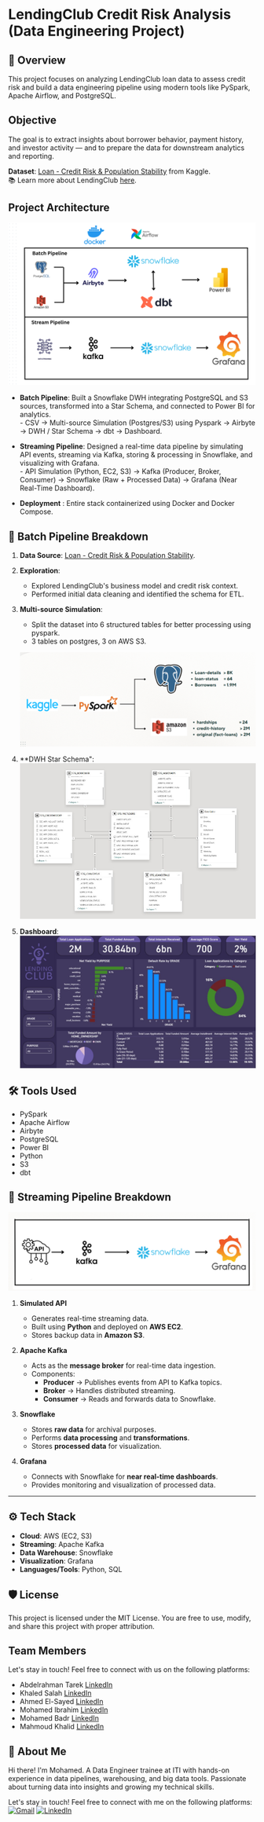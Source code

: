 # LendingClub Credit Risk Analysis (Data Engineering Project)

## 🧠 Overview
This project focuses on analyzing LendingClub loan data to assess credit risk and build a data engineering pipeline using modern tools like PySpark, Apache Airflow, and PostgreSQL. 

## Objective
The goal is to extract insights about borrower behavior, payment history, and investor activity — and to prepare the data for downstream analytics and reporting.

**Dataset**: [Loan - Credit Risk & Population Stability](https://www.kaggle.com/datasets/beatafaron/loan-credit-risk-and-population-stability) from Kaggle.<br>
📚 Learn more about LendingClub [here](https://en.wikipedia.org/wiki/LendingClub).

## Project Architecture
![Pipeline Architecture](./ProjectPipeline.png)

- **Batch Pipeline**: Built a Snowflake DWH integrating PostgreSQL and S3 sources, transformed into a Star Schema, and connected to Power BI for analytics.<br>
      - CSV → Multi-source Simulation (Postgres/S3) using Pyspark → Airbyte → DWH / Star Schema → dbt → Dashboard.
  
- **Streaming Pipeline**: Designed a real-time data pipeline by simulating API events, streaming via Kafka, storing & processing in Snowflake, and visualizing with Grafana.<br>
      - API Simulation (Python, EC2, S3) → Kafka (Producer, Broker, Consumer) → Snowflake (Raw + Processed Data) → Grafana (Near Real-Time Dashboard).
  
- **Deployment** : Entire stack containerized using Docker and Docker Compose.

## 🧱 Batch Pipeline Breakdown
1. **Data Source**: [Loan - Credit Risk & Population Stability](https://www.kaggle.com/datasets/beatafaron/loan-credit-risk-and-population-stability).
2. **Exploration**:
    - Explored LendingClub's business model and credit risk context.
    - Performed initial data cleaning and identified the schema for ETL.
3. **Multi-source Simulation**:
      - Split the dataset into 6 structured tables for better processing using pyspark.    
      - 3 tables on postgres, 3 on AWS S3.      <br>

      ![Multi-source Simulation](batch/imgs/normalization.png)
4. **DWH Star Schema":      <br>
      ![schema](batch/imgs/star_schema.jpeg)      

6. **Dashboard**:      <br>
      ![dashboard](batch/imgs/dashboard.jpeg)  

## 🛠️ Tools Used
- PySpark
- Apache Airflow
- Airbyte
- PostgreSQL
- Power BI
- Python
- S3
- dbt


## 🚀 Streaming Pipeline Breakdown

![Pipeline Architecture](./Streaming/pipeline-diagram.png)

1. **Simulated API**  
   - Generates real-time streaming data.  
   - Built using **Python** and deployed on **AWS EC2**.  
   - Stores backup data in **Amazon S3**.  

2. **Apache Kafka**  
   - Acts as the **message broker** for real-time data ingestion.  
   - Components:  
     - **Producer** → Publishes events from API to Kafka topics.  
     - **Broker** → Handles distributed streaming.  
     - **Consumer** → Reads and forwards data to Snowflake.  

3. **Snowflake**  
   - Stores **raw data** for archival purposes.  
   - Performs **data processing** and **transformations**.  
   - Stores **processed data** for visualization.  

4. **Grafana**  
   - Connects with Snowflake for **near real-time dashboards**.  
   - Provides monitoring and visualization of processed data.  

---

## ⚙️ Tech Stack  

- **Cloud**: AWS (EC2, S3)  
- **Streaming**: Apache Kafka  
- **Data Warehouse**: Snowflake  
- **Visualization**: Grafana  
- **Languages/Tools**: Python, SQL  


## 🛡️ License
This project is licensed under the MIT License. You are free to use, modify, and share this project with proper attribution.

## Team Members
Let's stay in touch! Feel free to connect with us on the following platforms:  
- Abdelrahman Tarek 
[LinkedIn](https://www.linkedin.com/in/abdelrahman-shear-0a44342a7/)
- Khaled Salah 
[LinkedIn](https://www.linkedin.com/in/khaled-salah5148/)
- Ahmed El-Sayed 
[LinkedIn](https://www.linkedin.com/in/ahmed-rostom55/)
- Mohamed Ibrahim 
[LinkedIn](https://www.linkedin.com/in/mohamed-ebrahim-8356351b2/)
- Mohamed Badr 
[LinkedIn](https://www.linkedin.com/in/mbi162/)
- Mahmoud Khalid 
[LinkedIn](https://www.linkedin.com/in/mahmoud-khalid-4b08141a1/)


## 🌟 About Me
Hi there! I'm Mohamed. A Data Engineer trainee at ITI with hands-on experience in data pipelines, warehousing, and big data tools. Passionate about turning data into insights and growing my technical skills.

Let's stay in touch! Feel free to connect with me on the following platforms:  
[![Gmail](https://img.shields.io/badge/Gmail-D14836?style=flat&logo=gmail&logoColor=white)](mailto:mo.badr.ismail@gmail.com)
[![LinkedIn](https://img.shields.io/badge/LinkedIn-0077B5?style=flat&logo=linkedin&logoColor=white)](https://www.linkedin.com/in/mbi162/)
